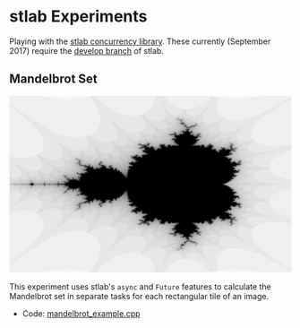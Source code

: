# stlab Experiments

Playing with the [stlab concurrency library](http://stlab.cc/concurrency/2017/05/11/concurrency.html).
These currently (September 2017) require the [develop branch](https://github.com/stlab/libraries/tree/develop)
of stlab.

## Mandelbrot Set

![Mandelbrot Set Output](stlab-mandelbrot.png)

This experiment uses stlab's `async` and `Future` features to calculate
the Mandelbrot set in separate tasks for each rectangular tile of an image.

* Code: [mandelbrot_example.cpp](mandelbrot_example.cpp)